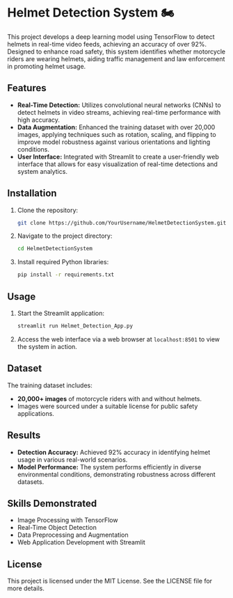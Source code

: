 # Helmet Detection System 🏍️

This project develops a deep learning model using TensorFlow to detect helmets in real-time video feeds, achieving an accuracy of over 92%. Designed to enhance road safety, this system identifies whether motorcycle riders are wearing helmets, aiding traffic management and law enforcement in promoting helmet usage.

## Features

- **Real-Time Detection:** Utilizes convolutional neural networks (CNNs) to detect helmets in video streams, achieving real-time performance with high accuracy.
- **Data Augmentation:** Enhanced the training dataset with over 20,000 images, applying techniques such as rotation, scaling, and flipping to improve model robustness against various orientations and lighting conditions.
- **User Interface:** Integrated with Streamlit to create a user-friendly web interface that allows for easy visualization of real-time detections and system analytics.

## Installation

1. Clone the repository:
   ```bash
   git clone https://github.com/YourUsername/HelmetDetectionSystem.git
   ```

2. Navigate to the project directory:
   ```bash
   cd HelmetDetectionSystem
   ```

3. Install required Python libraries:
   ```bash
   pip install -r requirements.txt
   ```

## Usage

1. Start the Streamlit application:
   ```bash
   streamlit run Helmet_Detection_App.py
   ```

2. Access the web interface via a web browser at `localhost:8501` to view the system in action.

## Dataset

The training dataset includes:
- **20,000+ images** of motorcycle riders with and without helmets.
- Images were sourced under a suitable license for public safety applications.

## Results

- **Detection Accuracy:** Achieved 92% accuracy in identifying helmet usage in various real-world scenarios.
- **Model Performance:** The system performs efficiently in diverse environmental conditions, demonstrating robustness across different datasets.

## Skills Demonstrated

- Image Processing with TensorFlow
- Real-Time Object Detection
- Data Preprocessing and Augmentation
- Web Application Development with Streamlit

## License

This project is licensed under the MIT License. See the LICENSE file for more details.
